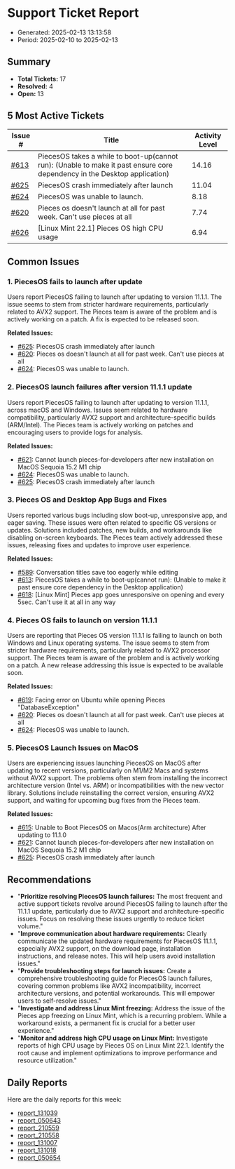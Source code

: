 # Support Ticket Report
- Generated: 2025-02-13 13:13:58
- Period: 2025-02-10 to 2025-02-13

## Summary
- **Total Tickets:** 17
- **Resolved:** 4
- **Open:** 13

## 5 Most Active Tickets
| Issue # | Title | Activity Level |
|---------|-------|----------------|
| [#613](https://github.com/pieces-app/support/issues/613) | PiecesOS takes a while to boot-up(cannot run): (Unable to make it past ensure core dependency in the Desktop application) | 14.16 |
| [#625](https://github.com/pieces-app/support/issues/625) | PiecesOS crash immediately after launch | 11.04 |
| [#624](https://github.com/pieces-app/support/issues/624) | PiecesOS was unable to launch. | 8.18 |
| [#620](https://github.com/pieces-app/support/issues/620) | Pieces os doesn't launch at all for past week. Can't use pieces at all | 7.74 |
| [#626](https://github.com/pieces-app/support/issues/626) | [Linux Mint 22.1] Pieces OS high CPU usage | 6.94 |

## Common Issues
### 1. PiecesOS fails to launch after update
Users report PiecesOS failing to launch after updating to version 11.1.1. The issue seems to stem from stricter hardware requirements, particularly related to AVX2 support. The Pieces team is aware of the problem and is actively working on a patch. A fix is expected to be released soon.

**Related Issues:**
- [#625](https://github.com/pieces-app/support/issues/625): PiecesOS crash immediately after launch
- [#620](https://github.com/pieces-app/support/issues/620): Pieces os doesn't launch at all for past week. Can't use pieces at all
- [#624](https://github.com/pieces-app/support/issues/624): PiecesOS was unable to launch.

### 2. PiecesOS launch failures after version 11.1.1 update
Users report PiecesOS failing to launch after updating to version 11.1.1, across macOS and Windows. Issues seem related to hardware compatibility, particularly AVX2 support and architecture-specific builds (ARM/Intel). The Pieces team is actively working on patches and encouraging users to provide logs for analysis.

**Related Issues:**
- [#621](https://github.com/pieces-app/support/issues/621): Cannot launch pieces-for-developers after new installation on MacOS Sequoia 15.2 M1 chip
- [#624](https://github.com/pieces-app/support/issues/624): PiecesOS was unable to launch.
- [#625](https://github.com/pieces-app/support/issues/625): PiecesOS crash immediately after launch

### 3. Pieces OS and Desktop App Bugs and Fixes
Users reported various bugs including slow boot-up, unresponsive app, and eager saving. These issues were often related to specific OS versions or updates. Solutions included patches, new builds, and workarounds like disabling on-screen keyboards. The Pieces team actively addressed these issues, releasing fixes and updates to improve user experience.

**Related Issues:**
- [#589](https://github.com/pieces-app/support/issues/589): Conversation titles save too eagerly while editing
- [#613](https://github.com/pieces-app/support/issues/613): PiecesOS takes a while to boot-up(cannot run): (Unable to make it past ensure core dependency in the Desktop application)
- [#618](https://github.com/pieces-app/support/issues/618): [Linux Mint] Pieces app goes unresponsive on opening and every 5sec. Can't use it at all in any way

### 4. Pieces OS fails to launch on version 11.1.1
Users are reporting that Pieces OS version 11.1.1 is failing to launch on both Windows and Linux operating systems. The issue seems to stem from stricter hardware requirements, particularly related to AVX2 processor support. The Pieces team is aware of the problem and is actively working on a patch. A new release addressing this issue is expected to be available soon.

**Related Issues:**
- [#619](https://github.com/pieces-app/support/issues/619): Facing error on Ubuntu while opening Pieces "DatabaseException"
- [#620](https://github.com/pieces-app/support/issues/620): Pieces os doesn't launch at all for past week. Can't use pieces at all
- [#624](https://github.com/pieces-app/support/issues/624): PiecesOS was unable to launch.

### 5. PiecesOS Launch Issues on MacOS
Users are experiencing issues launching PiecesOS on MacOS after updating to recent versions, particularly on M1/M2 Macs and systems without AVX2 support. The problems often stem from installing the incorrect architecture version (Intel vs. ARM) or incompatibilities with the new vector library. Solutions include reinstalling the correct version, ensuring AVX2 support, and waiting for upcoming bug fixes from the Pieces team.

**Related Issues:**
- [#615](https://github.com/pieces-app/support/issues/615): Unable to Boot PiecesOS on Macos(Arm architecture) After updating to 11.1.0
- [#621](https://github.com/pieces-app/support/issues/621): Cannot launch pieces-for-developers after new installation on MacOS Sequoia 15.2 M1 chip
- [#625](https://github.com/pieces-app/support/issues/625): PiecesOS crash immediately after launch


## Recommendations
- "**Prioritize resolving PiecesOS launch failures:** The most frequent and active support tickets revolve around PiecesOS failing to launch after the 11.1.1 update, particularly due to AVX2 support and architecture-specific issues. Focus on resolving these issues urgently to reduce ticket volume."
- "**Improve communication about hardware requirements:** Clearly communicate the updated hardware requirements for PiecesOS 11.1.1, especially AVX2 support, on the download page, installation instructions, and release notes. This will help users avoid installation issues."
- "**Provide troubleshooting steps for launch issues:** Create a comprehensive troubleshooting guide for PiecesOS launch failures, covering common problems like AVX2 incompatibility, incorrect architecture versions, and potential workarounds. This will empower users to self-resolve issues."
- "**Investigate and address Linux Mint freezing:**  Address the issue of the Pieces app freezing on Linux Mint, which is a recurring problem. While a workaround exists, a permanent fix is crucial for a better user experience."
- "**Monitor and address high CPU usage on Linux Mint:** Investigate reports of high CPU usage by Pieces OS on Linux Mint 22.1. Identify the root cause and implement optimizations to improve performance and resource utilization."

## Daily Reports
Here are the daily reports for this week:

- [report_131039](daily/2025-02-11/report_131039.md)
- [report_050643](daily/2025-02-11/report_050643.md)
- [report_210559](daily/2025-02-11/report_210559.md)
- [report_210558](daily/2025-02-12/report_210558.md)
- [report_131007](daily/2025-02-12/report_131007.md)
- [report_131018](daily/2025-02-13/report_131018.md)
- [report_050654](daily/2025-02-13/report_050654.md)
